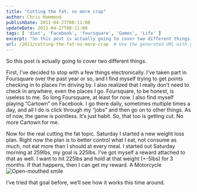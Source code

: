```yaml
---
title: "Cutting the fat, no more crap"
author: Chris Hammond
publishDate: 2011-04-27T00:11:00
updateDate: 2011-04-27T00:11:00
tags: [ 'diet', 'Facebook', 'foursquare', 'Games', 'Life' ]
excerpt: "So this post is actually going to cover two different things.  First, I’ve decided to stop with a few things electronically. I’ve taken part in Foursquare over the past year or so, and I find myself trying to get points checking in to places I’m driving by. I also realized that I really don’t need to check in anywhere, even the places I go. Foursquare, to be honest, is useless to me. So long Foursquare, at least for now. I also find myself playing “Cartown” on Facebook. I go there daily, sometimes multiple times a day, and all I do is click through my “jobs” and then go on to other things. As of now, the game is pointless. It’s just habit. So, that too is getting cut. No more Cartown for me.  Now for the real cutting the fat topic. Saturday I started a new weight loss plan. Right now the plan is to better control what I eat, not consume as much, not eat more than I should at every meal. I started out Saturday morning at 259lbs, my goal is 225lbs. I’ve got myself a reward attached to that as well. I want to hit 225lbs and hold at that weight (+-5lbs) for 3 months. If that happens, then I can get my reward. A Motorcycle &#160;  I’ve tried that goal before, we’ll see how it works this time around. "
url: /2011/cutting-the-fat-no-more-crap  # Use the generated URL with year
---
```

<p>So this post is actually going to cover two different things.</p>  <p>First, I’ve decided to stop with a few things electronically. I’ve taken part in Foursquare over the past year or so, and I find myself trying to get points checking in to places I’m driving by. I also realized that I really don’t need to check in anywhere, even the places I go. Foursquare, to be honest, is useless to me. So long Foursquare, at least for now. I also find myself playing “Cartown” on Facebook. I go there daily, sometimes multiple times a day, and all I do is click through my “jobs” and then go on to other things. As of now, the game is pointless. It’s just habit. So, that too is getting cut. No more Cartown for me.</p>  <p>Now for the real cutting the fat topic. Saturday I started a new weight loss plan. Right now the plan is to better control what I eat, not consume as much, not eat more than I should at every meal. I started out Saturday morning at 259lbs, my goal is 225lbs. I’ve got myself a reward attached to that as well. I want to hit 225lbs and hold at that weight (+-5lbs) for 3 months. If that happens, then I can get my reward. A Motorcycle <img style="border-bottom-style: none; border-right-style: none; border-top-style: none; border-left-style: none" class="wlEmoticon wlEmoticon-openmouthedsmile" alt="Open-mouthed smile" src="https://www.chrishammond.com/portals/0/publishthumbnails/windows-live-writer/cutting-the-fat_1258e/wlemoticon-openmouthedsmile_2.png" />&#160;</p>  <p>I’ve tried that goal before, we’ll see how it works this time around. </p>
